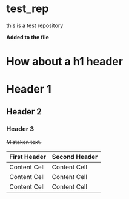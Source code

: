 test_rep
========

this is a test repository

<b>Added to the file </b>
<h1>How about a h1 header </h1>

# Header 1
## Header 2
### Header 3

~~Mistaken text.~~

| First Header  | Second Header |
| ------------- | ------------- |
| Content Cell  | Content Cell  |
| Content Cell  | Content Cell  |
| Content Cell  | Content Cell  |
